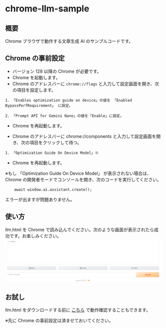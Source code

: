 # chrome-llm-sample

## 概要

Chrome ブラウザで動作する文章生成 AI のサンプルコードです。

## Chrome の事前設定

-   バージョン 128 以降の Chrome が必要です。
-   Chrome を起動します。
-   Chrome のアドレスバーに `chrome://flags` と入力して設定画面を開き、次の項目を設定します。

```
1. 「Enables optimization guide on device」の値を 「Enabled BypassPerfRequirement」 に設定。

2. 「Prompt API for Gemini Nano」の値を「Enable」に設定。
```

-   Chrome を再起動します。

-   Chrome のアドレスバーに chrome://components と入力して設定画面を開き、次の項目をクリックして待つ。

```
1. 「Optimization Guide On Device Model」※
```

-   Chrome を再起動します。

※もし 「Optimization Guide On Device Model」 が表示されない場合は、Chrome の開発者モードでコンソールを開き、次のコードを実行してください。

```
    await window.ai.assistant.create();
```

エラーが出ますが問題ありません。

## 使い方

llm.html を Chrome で読み込んでください。次のような画面が表示されたら成功です。お楽しみください。
![LLM画面](llm.png)

## お試し

llm.html をダウンロードする前に
[こちら](https://sotokisehiro.github.io/chrome-llm-sample/llm.html)
で動作確認することもできます。

※先に Chrome の事前設定は済ませておいてください。
